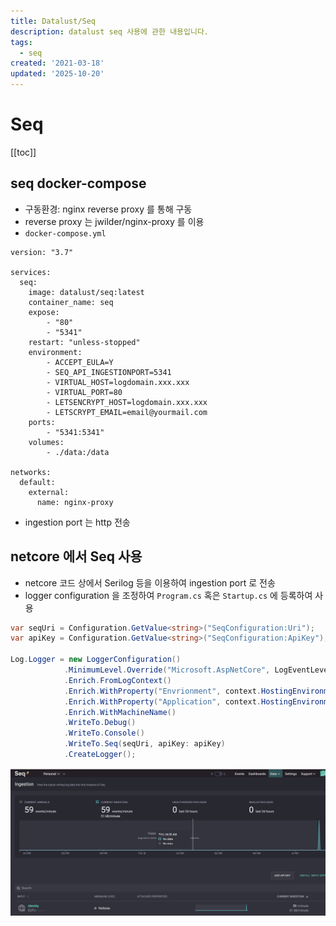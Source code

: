 ```yaml
---
title: Datalust/Seq
description: datalust seq 사용에 관한 내용입니다.
tags:
  - seq
created: '2021-03-18'
updated: '2025-10-20'
---
```


# Seq

<TagLinks />

[[toc]]

## seq docker-compose

- 구동환경: nginx reverse proxy 를 통해 구동
- reverse proxy 는 jwilder/nginx-proxy 를 이용
- `docker-compose.yml`

```docker
version: "3.7"

services:
  seq:
    image: datalust/seq:latest
    container_name: seq
    expose:
        - "80"
        - "5341"
    restart: "unless-stopped"
    environment:
        - ACCEPT_EULA=Y
        - SEQ_API_INGESTIONPORT=5341
        - VIRTUAL_HOST=logdomain.xxx.xxx
        - VIRTUAL_PORT=80
        - LETSENCRYPT_HOST=logdomain.xxx.xxx
        - LETSCRYPT_EMAIL=email@yourmail.com
    ports:
        - "5341:5341"
    volumes:
        - ./data:/data

networks:
  default:
    external:
      name: nginx-proxy
```

- ingestion port 는 http 전송

## netcore 에서 Seq 사용

- netcore 코드 상에서 Serilog 등을 이용하여 ingestion port 로 전송
- logger configuration 을 조정하여 `Program.cs` 혹은 `Startup.cs` 에 등록하여 사용

```csharp
var seqUri = Configuration.GetValue<string>("SeqConfiguration:Uri");
var apiKey = Configuration.GetValue<string>("SeqConfiguration:ApiKey");

Log.Logger = new LoggerConfiguration()
            .MinimumLevel.Override("Microsoft.AspNetCore", LogEventLevel.Warning)
            .Enrich.FromLogContext()
            .Enrich.WithProperty("Envrionment", context.HostingEnvironment.EnvrionmentName)
            .Enrich.WithProperty("Application", context.HostingEnvironment.ApplicationName)
            .Enrich.WithMachineName()
            .WriteTo.Debug()
            .WriteTo.Console()
            .WriteTo.Seq(seqUri, apiKey: apiKey)
            .CreateLogger();
```

![seq.ingestion](./image/seq.ingestion.1.png)
